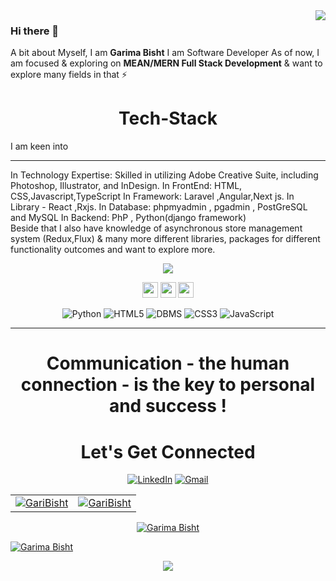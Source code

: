 <img src="https://github.com/erikaheidi/erikaheidi/blob/main/erika_illustrated_avatar.png" align="right">

### Hi there 👋
A bit about Myself, I am <b>Garima Bisht</b> I am Software Developer </b> As of now, I am focused & exploring on <b> MEAN/MERN Full Stack Development</b> & want to explore many fields in that ⚡

  
<h1 align="center">Tech-Stack</h1>

I am keen into <hr>
In Technology Expertise: Skilled in utilizing Adobe Creative Suite, including Photoshop, Illustrator, and InDesign.
In FrontEnd: HTML, CSS,Javascript,TypeScript 
In Framework: Laravel ,Angular,Next js. In Library - React ,Rxjs.
In Database: phpmyadmin , pgadmin , PostGreSQL and MySQL
In Backend: PhP , Python(django framework)  
Beside that I also have knowledge of asynchronous store management system (Redux,Flux) & many more different libraries, packages for different functionality outcomes and want to explore more.


<p align="center"><img src="https://visitor-badge.glitch.me/badge?page_id=gari000.visitor-badge"</p>

<p align="center">
  <a href="mailto:garima25081999@gmail.com" target="_blank"><img height="25" src = "https://img.shields.io/badge/Gmail-D14836?style=for-the-badge&logo=gmail&logoColor=white"></a>
  <a href="https://www.linkedin.com/in/garima-bisht-7b784014b/" target="_blank"><img height="25" src = "https://img.shields.io/badge/-LinkedIn-0e76a8?style=for-the-badge&logo=Linkedin&logoColor=white"></a>
  <a href="https://twitter.com/Gracy_galaxcy" target="_blank"><img height="25" src = "https://img.shields.io/badge/-Twitter-00acee?style=for-the-badge&logo=Twitter&logoColor=white"></a>
</p>



<p align="center"> 
<!-- <img alt="C" src="https://img.shields.io/badge/c-%2300599C.svg?&style=for-the-badge&logo=c&logoColor=white" /> -->
   <img alt="Python" src="https://img.shields.io/badge/python-%2314354C.svg?style=for-the-badge&logo=python&logoColor=white"/>
<!--  <img alt="Java" src="https://img.shields.io/badge/java-%23ED8B00.svg?&style=for-the-badge&logo=java&logoColor=white" /> -->
<img alt="HTML5" src="https://img.shields.io/badge/html5-%23E34F26.svg?&style=for-the-badge&logo=html5&logoColor=white" />
  <img alt="DBMS" src="https://img.shields.io/badge/-php-%8A5BE2.svg?&style=for-the-badge&logo=php&logoColor=white" "/>
 <img alt="CSS3" src="https://img.shields.io/badge/css3-%231572B6.svg?&style=for-the-badge&logo=css3&logoColor=white" />
 <img alt="JavaScript" src="https://img.shields.io/badge/javascript-%23323330.svg?&style=for-the-badge&logo=javascript&logoColor=%23F7DF1E" />
</p>
                                                                                                                                           
<hr>

<h1 align="center">Communication - the human connection - is the key to personal and success !</h1>

<h1 align="center">Let's Get Connected</h1>

<div align="center">


<a  href="https://www.linkedin.com/in/garima-bisht-7b784014b/" target="_blank"><img alt="LinkedIn" src="https://img.shields.io/badge/linkedin%20-%230077B5.svg?&style=for-the-badge&logo=linkedin&logoColor=white" /></a>
<a href="mailto:garima25081999@gmail.com"><img  alt="Gmail" src="https://img.shields.io/badge/Gmail-D14836?style=for-the-badge&logo=gmail&logoColor=white" />

</div>

<table>
  <tr>
    <td><img src="https://github-readme-stats.vercel.app/api?username=GariBisht&show_icons=true&theme=dark&locale=en" alt="GariBisht" /></td>
    <td><img src="https://github-readme-stats.vercel.app/api/top-langs?username=GariBisht&show_icons=true&theme=dark&locale=en&layout=compact" alt="GariBisht" /></td>
  </tr>
</table>

<div align="center">
<p><img align="center" src="https://github-readme-streak-stats.herokuapp.com/?user=GariBisht&theme=dark" alt="Garima Bisht" /></p>
  </div>
<p align="left"> <img src="https://komarev.com/ghpvc/?username=GariBisht&label=Profile%20views&color=6805D3&style=flat" alt="Garima Bisht" /> </p>
   <div align="center">
 <img src="https://activity-graph.herokuapp.com/graph?username=GariBisht&bg_color=FFFFFF&color=000000&line=000000&point=00FF00"></div>
